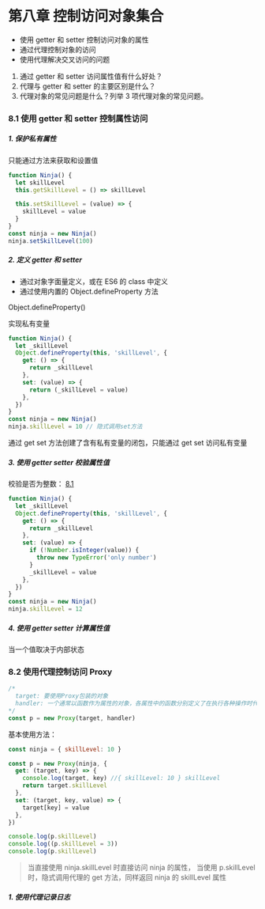 # 第八章 控制访问对象集合

- 使用 getter 和 setter 控制访问对象的属性
- 通过代理控制对象的访问
- 使用代理解决交叉访问的问题

1. 通过 getter 和 setter 访问属性值有什么好处？
2. 代理与 getter 和 setter 的主要区别是什么？
3. 代理对象的常见问题是什么？列举 3 项代理对象的常见问题。

### 8.1 使用 getter 和 setter 控制属性访问

##### 1. 保护私有属性

只能通过方法来获取和设置值

```js
function Ninja() {
  let skillLevel
  this.getSkillLevel = () => skillLevel

  this.setSkillLevel = (value) => {
    skillLevel = value
  }
}
const ninja = new Ninja()
ninja.setSkillLevel(100)
```

##### 2. 定义 getter 和 setter

- 通过对象字面量定义，或在 ES6 的 class 中定义
- 通过使用内置的 Object.defineProperty 方法

Object.defineProperty()

实现私有变量

```js
function Ninja() {
  let _skillLevel
  Object.defineProperty(this, 'skillLevel', {
    get: () => {
      return _skillLevel
    },
    set: (value) => {
      return (_skillLevel = value)
    },
  })
}
const ninja = new Ninja()
ninja.skillLevel = 10 // 隐式调用set方法
```

通过 get set 方法创建了含有私有变量的闭包，只能通过 get set 访问私有变量

##### 3. 使用 getter setter 校验属性值

校验是否为整数： [8.1](./使用getter和setter/index.js)

```js
function Ninja() {
  let _skillLevel
  Object.defineProperty(this, 'skillLevel', {
    get: () => {
      return _skillLevel
    },
    set: (value) => {
      if (!Number.isInteger(value)) {
        throw new TypeError('only number')
      }
      _skillLevel = value
    },
  })
}
const ninja = new Ninja()
ninja.skillLevel = 12
```

##### 4. 使用 getter setter 计算属性值

当一个值取决于内部状态

### 8.2 使用代理控制访问 Proxy

```js
/* 
  target: 要使用Proxy包装的对象
  handler: 一个通常以函数作为属性的对象，各属性中的函数分别定义了在执行各种操作时代理 p 的行为
*/
const p = new Proxy(target, handler)
```

基本使用方法：

```js
const ninja = { skillLevel: 10 }

const p = new Proxy(ninja, {
  get: (target, key) => {
    console.log(target, key) //{ skillLevel: 10 } skillLevel
    return target.skillLevel
  },
  set: (target, key, value) => {
    target[key] = value
  },
})

console.log(p.skillLevel)
console.log((p.skillLevel = 3))
console.log(p.skillLevel)
```

> 当直接使用 ninja.skillLevel 时直接访问 ninja 的属性，
> 当使用 p.skillLevel 时，隐式调用代理的 get 方法，同样返回 ninja 的 skillLevel 属性

##### 1. 使用代理记录日志
